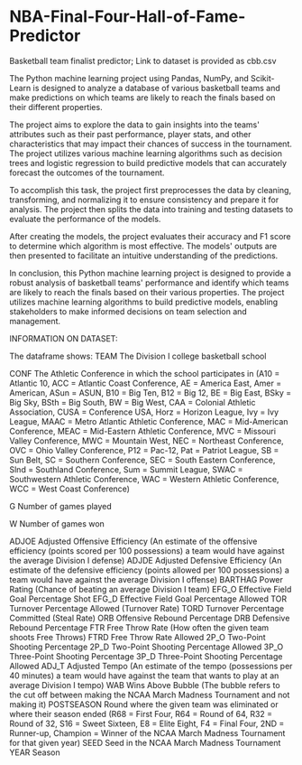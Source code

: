 # NBA-Final-Four-Hall-of-Fame-Predictor
Basketball team finalist predictor; Link to dataset is provided as cbb.csv

The Python machine learning project using Pandas, NumPy, and Scikit-Learn is designed to analyze a database of various basketball teams and make predictions on which teams are likely to reach the finals based on their different properties.

The project aims to explore the data to gain insights into the teams' attributes such as their past performance, player stats, and other characteristics that may impact their chances of success in the tournament. The project utilizes various machine learning algorithms such as decision trees and logistic regression to build predictive models that can accurately forecast the outcomes of the tournament.

To accomplish this task, the project first preprocesses the data by cleaning, transforming, and normalizing it to ensure consistency and prepare it for analysis. The project then splits the data into training and testing datasets to evaluate the performance of the models.

After creating the models, the project evaluates their accuracy and F1 score to determine which algorithm is most effective. The models' outputs are then presented to facilitate an intuitive understanding of the predictions.

In conclusion, this Python machine learning project is designed to provide a robust analysis of basketball teams' performance and identify which teams are likely to reach the finals based on their various properties. The project utilizes machine learning algorithms to build predictive models, enabling stakeholders to make informed decisions on team selection and management.

INFORMATION ON DATASET:

The dataframe shows:
TEAM	The Division I college basketball school

CONF	The Athletic Conference in which the school participates in (A10 = Atlantic 10, ACC = Atlantic Coast Conference, AE = America East, Amer = American, ASun = ASUN, B10 = Big Ten, B12 = Big 12, BE = Big East, BSky = Big Sky, BSth = Big South, BW = Big West, CAA = Colonial Athletic Association, CUSA = Conference USA, Horz = Horizon League, Ivy = Ivy League, MAAC = Metro Atlantic Athletic Conference, MAC = Mid-American Conference, MEAC = Mid-Eastern Athletic Conference, MVC = Missouri Valley Conference, MWC = Mountain West, NEC = Northeast Conference, OVC = Ohio Valley Conference, P12 = Pac-12, Pat = Patriot League, SB = Sun Belt, SC = Southern Conference, SEC = South Eastern Conference, Slnd = Southland Conference, Sum = Summit League, SWAC = Southwestern Athletic Conference, WAC = Western Athletic Conference, WCC = West Coast Conference)

G	Number of games played

W	Number of games won

ADJOE	Adjusted Offensive Efficiency (An estimate of the offensive efficiency (points scored per 100 possessions) a team would have against the average Division I defense)
ADJDE	Adjusted Defensive Efficiency (An estimate of the defensive efficiency (points allowed per 100 possessions) a team would have against the average Division I offense)
BARTHAG	Power Rating (Chance of beating an average Division I team)
EFG_O	Effective Field Goal Percentage Shot
EFG_D	Effective Field Goal Percentage Allowed
TOR	Turnover Percentage Allowed (Turnover Rate)
TORD	Turnover Percentage Committed (Steal Rate)
ORB	Offensive Rebound Percentage
DRB	Defensive Rebound Percentage
FTR	Free Throw Rate (How often the given team shoots Free Throws)
FTRD	Free Throw Rate Allowed
2P_O	Two-Point Shooting Percentage
2P_D	Two-Point Shooting Percentage Allowed
3P_O	Three-Point Shooting Percentage
3P_D	Three-Point Shooting Percentage Allowed
ADJ_T	Adjusted Tempo (An estimate of the tempo (possessions per 40 minutes) a team would have against the team that wants to play at an average Division I tempo)
WAB	Wins Above Bubble (The bubble refers to the cut off between making the NCAA March Madness Tournament and not making it)
POSTSEASON	Round where the given team was eliminated or where their season ended (R68 = First Four, R64 = Round of 64, R32 = Round of 32, S16 = Sweet Sixteen, E8 = Elite Eight, F4 = Final Four, 2ND = Runner-up, Champion = Winner of the NCAA March Madness Tournament for that given year)
SEED	Seed in the NCAA March Madness Tournament
YEAR	 Season
